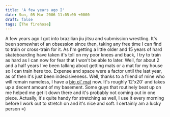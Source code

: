 ```yaml
---
title: 'A few years ago I'
date: Sun, 05 Mar 2006 11:05:00 +0000
draft: false
tags: [The firehose]
---
```


A few years ago I got into brazilian jiu jitsu and submission wrestling. It's been somewhat of an obsession since then, taking any free time I can find to train or cross-train for it. As I'm getting a little older and 15 years of hard skateboarding have taken it's toll on my poor knees and back, I try to train as hard as I can now for fear that I won't be able to later. Well, for about 2 and a half years I've been talking about getting mats or a mat for my house so I can train here too. Expense and space were a factor until the last year, as of then it's just been indecisiveness. Well, thanks to a friend of mine who will remain nameless, I have a [big ol' mat](http://buraglio.com/pics/bjj/basement-dojo/newmat.jpg) now. It's roughly 12'x20' and takes up a decent amount of my basement. Some guys that routinely beat up on me helped me get it down there and it's probably not coming out in one piece. Actually, it's quite handy for stretching as well, I use it every morning before I work out to stretch on and it's nice and soft. I certainly am a lucky person =)